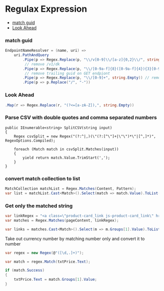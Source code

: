 # Regulax Expression

* [match guid](#match-guid)
* [Look Ahead](#look-ahead)

### match guid

```csharp
EndpointNameResolver = (name, uri) =>
    uri.PathAndQuery
        .Pipe(p => Regex.Replace(p, "\\/v[0-9]\\/[a-z]{0,2}\\/", string.Empty)) 
         // remove /v1/dk
        .Pipe(p => Regex.Replace(p, "\\/[0-9a-f]{8}([0-9a-f]{4}){3}[0-9a-f]{12}", string.Empty)) 
         // remove trailing guid on GET endpiont
        .Pipe(p => Regex.Replace(p, "\\/[0-9]+", string.Empty)) // remove int id
        .Pipe(p => p.Replace("/", "-"))

```

### Look Ahead

```csharp
.Map(r => Regex.Replace(r, "(?<=[a-zA-Z]),", string.Empty))
```

### Parse CSV with double quotes and comma separated numbers

    public IEnumerable<string> SplitCSV(string input)
    {
        Regex csvSplit = new Regex("(?:^|,)(\"(?:[^\"]+|\"\")*\"|[^,]*)", RegexOptions.Compiled);

        foreach (Match match in csvSplit.Matches(input))
        {
            yield return match.Value.TrimStart(',');
        }
    }


### convert match collection to list

```csharp
MatchCollection matchList = Regex.Matches(Content, Pattern);
var list = matchList.Cast<Match>().Select(match => match.Value).ToList();
```

### Get only the matched string

```csharp
var linkRegex = "<a class=\"product-card_link js-product-card_link\" href=\"(.*?)\">";
var matches = Regex.Matches(pageContent, linkRegex);

var links = matches.Cast<Match>().Select(m => m.Groups[1].Value).ToList();

```

Take out currency number by matching number only and convert it to number

```csharp
var regex = new Regex(@"([\d,.]+)");

var match = regex.Match(txtPrice.Text);

if (match.Success)
{
    txtPrice.Text = match.Groups[1].Value;
}
```

